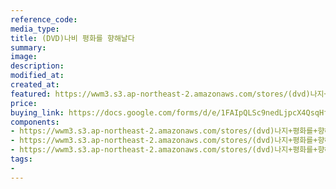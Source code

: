 ```yaml
---
reference_code:
media_type:
title: (DVD)나비 평화를 향해날다
summary:
image:
description:
modified_at:
created_at:
featured: https://wwm3.s3.ap-northeast-2.amazonaws.com/stores/(dvd)나지+평화를+향해+날다/20_DVD나비평화를향해날다+(1)r.jpg
price: 
buying_link: https://docs.google.com/forms/d/e/1FAIpQLSc9nedLjpcX4QsqHfsDClSUvnY_z8JjKZMrkfDJmnqozNUliA/viewform
components:
- https://wwm3.s3.ap-northeast-2.amazonaws.com/stores/(dvd)나지+평화를+향해+날다/20_DVD나비평화를향해날다+(1)r.jpg
- https://wwm3.s3.ap-northeast-2.amazonaws.com/stores/(dvd)나지+평화를+향해+날다/20_DVD나비평화를향해날다+(2)r.jpg
- https://wwm3.s3.ap-northeast-2.amazonaws.com/stores/(dvd)나지+평화를+향해+날다/20_DVD나비평화를향해날다+(3)r.jpg
tags:
-
---
```

